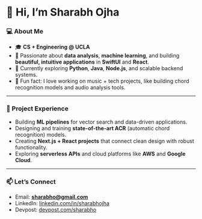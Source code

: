 # 👋 Hi, I’m **Sharabh Ojha**

### 💻 About Me

* 🎓 **CS + Engineering @ UCLA**
* 👀 Passionate about **data analysis**, **machine learning**, and building **beautiful, intuitive applications** in **SwiftUI** and **React**.
* 🌱 Currently exploring **Python**, **Java**, **Node.js**, and scalable backend systems.
* 🎵 Fun fact: I love working on music + tech projects, like building chord recognition models and audio analysis tools.

---

### 🚀 Project Experience

* Building **ML pipelines** for vector search and data-driven applications.
* Designing and training **state-of-the-art ACR** (automatic chord recognition) models.
* Creating **Next.js + React projects** that connect clean design with robust functionality.
* Exploring **serverless APIs** and cloud platforms like **AWS** and **Google Cloud**.

---

### 📫 Let’s Connect

* Email: **[sharabho@gmail.com](mailto:sharabho@gmail.com)**
* LinkedIn: [linkedin.com/in/sharabhojha](https://linkedin.com/in/sharabhojha)
* Devpost: [devpost.com/sharabho](https://devpost.com/sharabho)
